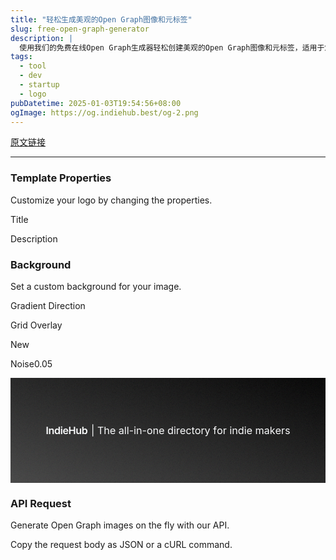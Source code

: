 ```yaml
---
title: "轻松生成美观的Open Graph图像和元标签"
slug: free-open-graph-generator
description: |
  使用我们的免费在线Open Graph生成器轻松创建美观的Open Graph图像和元标签，适用于您的网站或博客。自定义图像背景和标题，结合API实现动态生成，给您的项目增添活力和吸引力。
tags: 
  - tool
  - dev
  - startup
  - logo
pubDatetime: 2025-01-03T19:54:56+08:00
ogImage: https://og.indiehub.best/og-2.png
---
```


[原文链接](https://og.indiehub.best/)

---

### Template Properties

Customize your logo by changing the properties.

Title

Description

### Background

Set a custom background for your image.

Gradient Direction

Grid Overlay

New

Noise0.05

![Preview](data:image/svg+xml;utf8,%3Csvg%20width%3D%221500%22%20height%3D%22500%22%20viewBox%3D%220%200%201500%20500%22%20xmlns%3D%22http%3A%2F%2Fwww.w3.org%2F2000%2Fsvg%22%3E%3Cdefs%3E%3Cpattern%20id%3D%22satori_pattern_id_0%22%20x%3D%220%22%20y%3D%220%22%20width%3D%221%22%20height%3D%221%22%20patternUnits%3D%22objectBoundingBox%22%3E%3ClinearGradient%20id%3D%22satori_biid_0%22%20x1%3D%220%22%20y1%3D%221%22%20x2%3D%221%22%20y2%3D%220%22%20spreadMethod%3D%22pad%22%3E%3Cstop%20offset%3D%220%25%22%20stop-color%3D%22%23434343%22%2F%3E%3Cstop%20offset%3D%22100%25%22%20stop-color%3D%22black%22%2F%3E%3C%2FlinearGradient%3E%3Crect%20x%3D%220%22%20y%3D%220%22%20width%3D%221500%22%20height%3D%22500%22%20fill%3D%22url\(%23satori_biid_0\)%22%2F%3E%3C%2Fpattern%3E%3C%2Fdefs%3E%3Cmask%20id%3D%22satori_om-id%22%3E%3Crect%20x%3D%220%22%20y%3D%220%22%20width%3D%221500%22%20height%3D%22500%22%20fill%3D%22%23fff%22%2F%3E%3C%2Fmask%3E%3Crect%20x%3D%220%22%20y%3D%220%22%20width%3D%221500%22%20height%3D%22500%22%20fill%3D%22url\(%23satori_pattern_id_0\)%22%2F%3E%3Cdefs%3E%3Cpattern%20id%3D%22satori_biid-0_0%22%20patternContentUnits%3D%22userSpaceOnUse%22%20patternUnits%3D%22userSpaceOnUse%22%20x%3D%220%22%20y%3D%220%22%20width%3D%22500%22%20height%3D%22500%22%3E%3Cimage%20x%3D%220%22%20y%3D%220%22%20width%3D%22500%22%20height%3D%22500%22%20preserveAspectRatio%3D%22none%22%20href%3D%22data%3Aimage%2Fsvg%2Bxml%3Bbase64%2CPHN2ZyB4bWxucz0iaHR0cDovL3d3dy53My5vcmcvMjAwMC9zdmciIHdpZHRoPSI1MDAiIGhlaWdodD0iNTAwIj4KICAgIDxmaWx0ZXIgaWQ9Im5vaXNlIiB4PSIwIiB5PSIwIj4KICAgICAgPGZlVHVyYnVsZW5jZSB0eXBlPSJmcmFjdGFsTm9pc2UiIGJhc2VGcmVxdWVuY3k9IjAuNjUiIG51bU9jdGF2ZXM9IjMiIHN0aXRjaFRpbGVzPSJzdGl0Y2giLz4KICAgICAgPGZlQmxlbmQgbW9kZT0ic2NyZWVuIi8%2BCiAgICA8L2ZpbHRlcj4KICAgIDxyZWN0IHdpZHRoPSI1MDAiIGhlaWdodD0iNTAwIiBmaWx0ZXI9InVybCgjbm9pc2UpIiBvcGFjaXR5PSIxIi8%2BCjwvc3ZnPg%3D%3D%22%2F%3E%3C%2Fpattern%3E%3C%2Fdefs%3E%3Cmask%20id%3D%22satori_om-id-0%22%3E%3Crect%20x%3D%220%22%20y%3D%220%22%20width%3D%221500%22%20height%3D%22500%22%20fill%3D%22%23fff%22%2F%3E%3C%2Fmask%3E%3Cg%20opacity%3D%220.05%22%3E%3Crect%20x%3D%220%22%20y%3D%220%22%20width%3D%221500%22%20height%3D%22500%22%20fill%3D%22url\(%23satori_biid-0_0\)%22%20style%3D%22filter%3Abrightness\(100%25\)%20contrast\(150%25\)%22%2F%3E%3C%2Fg%3E%3Cmask%20id%3D%22satori_om-id-1%22%3E%3Crect%20x%3D%22168%22%20y%3D%22221%22%20width%3D%221165%22%20height%3D%2258%22%20fill%3D%22%23fff%22%2F%3E%3C%2Fmask%3E%3Cmask%20id%3D%22satori_om-id-1-0%22%3E%3Crect%20x%3D%22168%22%20y%3D%22221%22%20width%3D%22200%22%20height%3D%2258%22%20fill%3D%22%23fff%22%2F%3E%3C%2Fmask%3E%3Cpath%20fill%3D%22%23f9fafb%22%20d%3D%22M171.5%20232.6L177.8%20232.6L177.8%20267.5L171.5%20267.5L171.5%20232.6ZM189.4%20252.1L189.4%20252.1L189.4%20267.5L183.3%20267.5L183.3%20241.3L189.1%20241.3L189.2%20246.5Q190.2%20244.0%20191.9%20242.7L191.9%20242.7Q194.1%20241.0%20197.3%20241.0L197.3%20241.0Q200.0%20241.0%20202.0%20242.1Q204.0%20243.3%20205.1%20245.5Q206.2%20247.7%20206.2%20250.8L206.2%20250.8L206.2%20267.5L200.1%20267.5L200.1%20251.8Q200.1%20249.1%20198.8%20247.6Q197.4%20246.1%20195.0%20246.1L195.0%20246.1Q193.4%20246.1%20192.1%20246.9Q190.9%20247.6%20190.1%20248.9Q189.4%20250.3%20189.4%20252.1ZM221.1%20268.0L221.1%20268.0Q218.1%20268.0%20215.6%20266.4Q213.2%20264.8%20211.7%20261.8Q210.3%20258.8%20210.3%20254.4L210.3%20254.4Q210.3%20250.1%20211.8%20247.1Q213.2%20244.1%20215.7%20242.5Q218.1%20241.0%20221.1%20241.0L221.1%20241.0Q223.5%20241.0%20225.0%20241.8Q226.4%20242.5%20227.3%20243.6Q228.2%20244.7%20228.6%20245.6L228.6%20245.6L228.9%20245.6L228.9%20232.6L235.0%20232.6L235.0%20267.5L229.0%20267.5L229.0%20263.4L228.6%20263.4Q228.2%20264.3%20227.3%20265.4Q226.4%20266.4%20224.9%20267.2Q223.4%20268.0%20221.1%20268.0ZM222.8%20263.0L222.8%20263.0Q224.8%20263.0%20226.2%20261.9Q227.6%20260.8%20228.3%20258.9Q229.0%20257.0%20229.0%20254.4L229.0%20254.4Q229.0%20251.9%20228.3%20250.0Q227.6%20248.1%20226.2%20247.0Q224.8%20246.0%20222.8%20246.0L222.8%20246.0Q220.7%20246.0%20219.4%20247.1Q218.0%20248.2%20217.3%20250.1Q216.6%20252.0%20216.6%20254.4L216.6%20254.4Q216.6%20256.9%20217.3%20258.8Q218.0%20260.7%20219.4%20261.8Q220.8%20263.0%20222.8%20263.0ZM246.3%20267.5L240.2%20267.5L240.2%20241.3L246.3%20241.3L246.3%20267.5ZM243.3%20237.6L243.3%20237.6Q241.8%20237.6%20240.8%20236.6Q239.8%20235.6%20239.8%20234.3L239.8%20234.3Q239.8%20232.9%20240.8%20231.9Q241.8%20230.9%20243.3%20230.9L243.3%20230.9Q244.8%20230.9%20245.8%20231.9Q246.9%20232.9%20246.9%20234.2L246.9%20234.2Q246.9%20235.6%20245.8%20236.6Q244.8%20237.6%20243.3%20237.6ZM263.2%20268.0L263.2%20268.0Q259.2%20268.0%20256.4%20266.4Q253.5%20264.7%20252.0%20261.7Q250.5%20258.7%20250.5%20254.6L250.5%20254.6Q250.5%20250.5%20252.0%20247.5Q253.5%20244.4%20256.3%20242.7Q259.0%20241.0%20262.8%20241.0L262.8%20241.0Q265.2%20241.0%20267.3%20241.7Q269.5%20242.5%20271.2%20244.1Q272.9%20245.8%20273.8%20248.2Q274.8%20250.7%20274.8%20254.2L274.8%20254.2L274.8%20256.1L256.5%20256.1Q256.6%20258.3%20257.3%20259.8L257.3%20259.8Q258.2%20261.5%20259.7%20262.4Q261.2%20263.3%20263.3%20263.3L263.3%20263.3Q264.6%20263.3%20265.7%20262.9Q266.8%20262.5%20267.6%20261.7Q268.4%20261.0%20268.8%20259.9L268.8%20259.9L274.4%20261.0Q273.7%20263.1%20272.2%20264.7Q270.7%20266.3%20268.4%20267.2Q266.1%20268.0%20263.2%20268.0ZM256.5%20252.0L256.5%20252.0L268.8%20252.0Q268.7%20250.5%20268.2%20249.3L268.2%20249.3Q267.5%20247.6%20266.2%20246.7Q264.8%20245.8%20262.8%20245.8Q260.8%20245.8%20259.4%20246.7Q258.0%20247.6%20257.3%20249.2L257.3%20249.2Q256.7%20250.5%20256.5%20252.0ZM285.3%20267.5L279.1%20267.5L279.1%20232.6L285.3%20232.6L285.3%20247.0L301.6%20247.0L301.6%20232.6L307.8%20232.6L307.8%20267.5L301.6%20267.5L301.6%20252.3L285.3%20252.3L285.3%20267.5ZM322.4%20267.8L322.4%20267.8Q319.7%20267.8%20317.6%20266.7Q315.6%20265.5%20314.5%20263.3Q313.4%20261.1%20313.4%20258.0L313.4%20258.0L313.4%20241.3L319.5%20241.3L319.5%20257.0Q319.5%20259.6%20320.8%20261.1Q322.2%20262.6%20324.6%20262.6L324.6%20262.6Q326.2%20262.6%20327.5%20261.9Q328.8%20261.2%20329.5%20259.9Q330.2%20258.5%20330.2%20256.6L330.2%20256.6L330.2%20241.3L336.3%20241.3L336.3%20267.5L330.5%20267.5L330.5%20262.3Q329.4%20264.8%20327.7%20266.1L327.7%20266.1Q325.5%20267.8%20322.4%20267.8ZM355.4%20268.0L355.4%20268.0Q353.2%20268.0%20351.7%20267.2Q350.2%20266.4%20349.3%20265.4Q348.4%20264.3%20347.9%20263.4L347.9%20263.4L347.5%20263.4L347.5%20267.5L341.6%20267.5L341.6%20232.6L347.7%20232.6L347.7%20245.6L347.9%20245.6Q348.4%20244.7%20349.3%20243.6Q350.1%20242.5%20351.6%20241.8Q353.1%20241.0%20355.4%20241.0L355.4%20241.0Q358.5%20241.0%20360.9%20242.5Q363.3%20244.1%20364.8%20247.1Q366.2%20250.1%20366.2%20254.4L366.2%20254.4Q366.2%20258.8%20364.8%20261.8Q363.4%20264.8%20361.0%20266.4Q358.5%20268.0%20355.4%20268.0ZM353.8%20263.0L353.8%20263.0Q355.8%20263.0%20357.2%20261.8Q358.6%20260.7%20359.3%20258.8Q360.0%20256.9%20360.0%20254.4L360.0%20254.4Q360.0%20252.0%20359.3%20250.1Q358.6%20248.2%20357.2%20247.1Q355.8%20246.0%20353.8%20246.0L353.8%20246.0Q351.7%20246.0%20350.4%20247.0Q349.0%20248.1%20348.3%20250.0Q347.5%20251.9%20347.5%20254.4L347.5%20254.4Q347.5%20257.0%20348.3%20258.9Q349.0%20260.8%20350.4%20261.9Q351.8%20263.0%20353.8%20263.0Z%20%22%2F%3E%3Cmask%20id%3D%22satori_om-id-1-1%22%3E%3Crect%20x%3D%22384%22%20y%3D%22221%22%20width%3D%22949%22%20height%3D%2258%22%20fill%3D%22%23fff%22%2F%3E%3C%2Fmask%3E%3Cpath%20fill%3D%22%23f9fafb%22%20d%3D%22M390.1%20221.3L393.8%20221.3L393.8%20278.8L390.1%20278.8L390.1%20221.3Z%20M426.8%20236.5L415.8%20236.5L415.8%20232.6L442.1%20232.6L442.1%20236.5L431.2%20236.5L431.2%20267.5L426.8%20267.5L426.8%20236.5ZM452.4%20251.8L452.4%20251.8L452.4%20267.5L448.1%20267.5L448.1%20232.6L452.4%20232.6L452.4%20245.8Q453.4%20243.6%20455.1%20242.5L455.1%20242.5Q457.3%20241.0%20460.2%20241.0L460.2%20241.0Q462.9%20241.0%20464.9%20242.1Q466.9%20243.1%20468.0%20245.3Q469.1%20247.5%20469.1%20250.9L469.1%20250.9L469.1%20267.5L464.9%20267.5L464.9%20251.2Q464.9%20248.2%20463.3%20246.5Q461.7%20244.8%20459.0%20244.8L459.0%20244.8Q457.1%20244.8%20455.6%20245.6Q454.1%20246.4%20453.2%20248.0Q452.4%20249.5%20452.4%20251.8ZM487.5%20268.1L487.5%20268.1Q483.8%20268.1%20481.0%20266.4Q478.2%20264.7%20476.8%20261.7Q475.3%20258.6%20475.3%20254.6Q475.3%20250.6%20476.7%20247.5Q478.2%20244.4%20480.8%20242.7Q483.5%20241.0%20487.1%20241.0L487.1%20241.0Q489.1%20241.0%20491.2%20241.7Q493.2%20242.4%20494.8%20243.9Q496.5%20245.4%20497.5%20247.9Q498.5%20250.4%20498.5%20254.1L498.5%20254.1L498.5%20255.8L479.5%20255.8Q479.6%20258.4%20480.5%20260.2L480.5%20260.2Q481.5%20262.2%20483.4%20263.3Q485.2%20264.3%20487.6%20264.3L487.6%20264.3Q489.1%20264.3%20490.4%20263.9Q491.6%20263.4%20492.6%20262.5Q493.5%20261.6%20494.0%20260.3L494.0%20260.3L498.0%20261.4Q497.4%20263.4%20496.0%20264.9Q494.5%20266.4%20492.4%20267.2Q490.2%20268.1%20487.5%20268.1ZM479.6%20252.3L479.6%20252.3L494.2%20252.3Q494.0%20250.5%20493.4%20249.0L493.4%20249.0Q492.6%20247.0%20491.0%20245.9Q489.4%20244.7%20487.1%20244.7Q484.7%20244.7%20483%20245.9Q481.3%20247.0%20480.4%20248.9L480.4%20248.9Q479.7%20250.5%20479.6%20252.3Z%20M525.4%20268.1L525.4%20268.1Q522.9%20268.1%20520.8%20267.2Q518.8%20266.2%20517.6%20264.4Q516.4%20262.6%20516.4%20260.0L516.4%20260.0Q516.4%20257.8%20517.3%20256.4Q518.2%20255.0%20519.7%20254.2Q521.2%20253.4%20523.0%20253.0Q524.8%20252.6%20526.6%20252.3L526.6%20252.3Q529.0%20252.0%20530.4%20251.9Q531.9%20251.7%20532.6%20251.3Q533.3%20250.9%20533.3%20249.9L533.3%20249.9L533.3%20249.8Q533.3%20248.2%20532.7%20247.0Q532.1%20245.9%20530.9%20245.3Q529.7%20244.7%20527.9%20244.7L527.9%20244.7Q526.0%20244.7%20524.6%20245.3Q523.3%20245.8%20522.5%20246.7Q521.6%20247.6%20521.2%20248.5L521.2%20248.5L517.2%20247.2Q518.2%20244.8%20519.9%20243.4Q521.6%20242.1%20523.7%20241.5Q525.7%20241.0%20527.7%20241.0L527.7%20241.0Q529.1%20241.0%20530.7%20241.3Q532.4%20241.6%20534.0%20242.5Q535.5%20243.5%20536.5%20245.3Q537.6%20247.2%20537.6%20250.2L537.6%20250.2L537.6%20267.5L533.4%20267.5L533.4%20263.9L533.1%20263.9Q532.7%20264.9%20531.7%20265.8Q530.7%20266.8%20529.1%20267.5Q527.6%20268.1%20525.4%20268.1ZM526.1%20264.4L526.1%20264.4Q528.4%20264.4%20530.0%20263.5Q531.7%20262.6%20532.5%20261.1Q533.3%20259.6%20533.3%20258.0L533.3%20258.0L533.3%20254.4Q533.1%20254.7%20532.2%20254.9Q531.4%20255.2%20530.2%20255.4Q529.1%20255.6%20528.1%20255.7Q527.0%20255.8%20526.4%20255.9L526.4%20255.9Q524.9%20256.1%20523.6%20256.5Q522.3%20257%20521.5%20257.9Q520.7%20258.8%20520.7%20260.3L520.7%20260.3Q520.7%20261.6%20521.4%20262.5Q522.1%20263.4%20523.3%20263.9Q524.5%20264.4%20526.1%20264.4ZM545.0%20232.6L549.2%20232.6L549.2%20267.5L545.0%20267.5L545.0%20232.6ZM556.6%20232.6L560.8%20232.6L560.8%20267.5L556.6%20267.5L556.6%20232.6ZM567.9%20250.6L583.2%20250.6L583.2%20254.5L567.9%20254.5L567.9%20250.6ZM594.5%20267.5L590.3%20267.5L590.3%20241.3L594.5%20241.3L594.5%20267.5ZM592.4%20237.0L592.4%20237.0Q591.2%20237.0%20590.4%20236.2Q589.5%20235.4%20589.5%20234.2L589.5%20234.2Q589.5%20233.0%20590.4%20232.2Q591.2%20231.4%20592.4%20231.4L592.4%20231.4Q593.6%20231.4%20594.5%20232.2Q595.4%20233.0%20595.4%20234.2L595.4%20234.2Q595.4%20235.4%20594.5%20236.2Q593.6%20237.0%20592.4%20237.0ZM606.1%20251.8L606.1%20251.8L606.1%20267.5L601.9%20267.5L601.9%20241.3L606.0%20241.3L606%20246.1Q607.1%20243.7%20608.8%20242.5L608.8%20242.5Q611.0%20241.0%20614.0%20241.0L614.0%20241.0Q616.7%20241.0%20618.7%20242.1Q620.6%20243.1%20621.8%20245.3Q622.9%20247.5%20622.9%20250.9L622.9%20250.9L622.9%20267.5L618.7%20267.5L618.7%20251.2Q618.7%20248.2%20617.1%20246.5Q615.5%20244.8%20612.8%20244.8L612.8%20244.8Q610.9%20244.8%20609.4%20245.6Q607.9%20246.4%20607.0%20248.0Q606.1%20249.5%20606.1%20251.8ZM630.0%20250.6L645.3%20250.6L645.3%20254.5L630.0%20254.5L630.0%20250.6ZM663.0%20268.1L663.0%20268.1Q659.5%20268.1%20656.8%20266.4Q654.1%20264.7%20652.6%20261.6Q651.1%20258.6%20651.1%20254.6L651.1%20254.6Q651.1%20250.5%20652.6%20247.4Q654.1%20244.3%20656.8%20242.7Q659.5%20241.0%20663.0%20241.0L663.0%20241.0Q666.6%20241.0%20669.3%20242.7Q672%20244.3%20673.5%20247.4Q675%20250.5%20675%20254.6L675%20254.6Q675%20258.6%20673.5%20261.6Q672%20264.7%20669.3%20266.4Q666.6%20268.1%20663.0%20268.1ZM663.0%20264.3L663.0%20264.3Q665.7%20264.3%20667.4%20262.9Q669.1%20261.6%20669.9%20259.4Q670.7%20257.1%20670.7%20254.6L670.7%20254.6Q670.7%20252.0%20669.9%20249.7Q669.1%20247.5%20667.4%20246.1Q665.7%20244.7%20663.0%20244.7L663.0%20244.7Q660.4%20244.7%20658.7%20246.1Q657.0%20247.5%20656.2%20249.7Q655.4%20251.9%20655.4%20254.6L655.4%20254.6Q655.4%20257.1%20656.2%20259.4Q657.0%20261.6%20658.7%20262.9Q660.4%20264.3%20663.0%20264.3ZM685.4%20251.8L685.4%20251.8L685.4%20267.5L681.1%20267.5L681.1%20241.3L685.2%20241.3L685.2%20246.1Q686.3%20243.7%20688.1%20242.5L688.1%20242.5Q690.3%20241.0%20693.2%20241.0L693.2%20241.0Q695.9%20241.0%20697.9%20242.1Q699.9%20243.1%20701.0%20245.3Q702.1%20247.5%20702.1%20250.9L702.1%20250.9L702.1%20267.5L697.9%20267.5L697.9%20251.2Q697.9%20248.2%20696.3%20246.5Q694.7%20244.8%20692.0%20244.8L692.0%20244.8Q690.1%20244.8%20688.6%20245.6Q687.1%20246.4%20686.2%20248.0Q685.4%20249.5%20685.4%20251.8ZM720.5%20268.1L720.5%20268.1Q716.7%20268.1%20714.0%20266.4Q711.2%20264.7%20709.7%20261.7Q708.2%20258.6%20708.2%20254.6Q708.2%20250.6%20709.7%20247.5Q711.1%20244.4%20713.8%20242.7Q716.5%20241.0%20720.0%20241.0L720.0%20241.0Q722.1%20241.0%20724.1%20241.7Q726.2%20242.4%20727.8%20243.9Q729.5%20245.4%20730.5%20247.9Q731.4%20250.4%20731.4%20254.1L731.4%20254.1L731.4%20255.8L712.5%20255.8Q712.6%20258.4%20713.5%20260.2L713.5%20260.2Q714.5%20262.2%20716.3%20263.3Q718.1%20264.3%20720.5%20264.3L720.5%20264.3Q722.1%20264.3%20723.4%20263.9Q724.6%20263.4%20725.5%20262.5Q726.4%20261.6%20726.9%20260.3L726.9%20260.3L731.0%20261.4Q730.4%20263.4%20729.0%20264.9Q727.5%20266.4%20725.4%20267.2Q723.2%20268.1%20720.5%20268.1ZM712.5%20252.3L712.5%20252.3L727.1%20252.3Q727.0%20250.5%20726.4%20249.0L726.4%20249.0Q725.6%20247.0%20724.0%20245.9Q722.4%20244.7%20720.0%20244.7Q717.7%20244.7%20716.0%20245.9Q714.3%20247.0%20713.4%20248.9L713.4%20248.9Q712.6%20250.5%20712.5%20252.3Z%20M760.8%20268.1L760.8%20268.1Q757.5%20268.1%20755.0%20266.4Q752.5%20264.7%20751.1%20261.7Q749.7%20258.6%20749.7%20254.5L749.7%20254.5Q749.7%20250.3%20751.1%20247.3Q752.6%20244.3%20755.1%20242.6Q757.6%20241.0%20760.8%20241.0L760.8%20241.0Q763.4%20241.0%20764.9%20241.8Q766.4%20242.7%20767.2%20243.7Q768%20244.8%20768.4%20245.5L768.4%20245.5L768.8%20245.5L768.8%20232.6L773.0%20232.6L773.0%20267.5L768.9%20267.5L768.9%20263.4L768.4%20263.4Q768%20264.2%20767.2%20265.3Q766.3%20266.4%20764.8%20267.2Q763.3%20268.1%20760.8%20268.1ZM761.4%20264.3L761.4%20264.3Q763.8%20264.3%20765.5%20263.0Q767.1%20261.8%20768.0%20259.6Q768.8%20257.3%20768.8%20254.4L768.8%20254.4Q768.8%20251.5%20768.0%20249.3Q767.1%20247.2%20765.5%20246.0Q763.9%20244.7%20761.4%20244.7L761.4%20244.7Q759.0%20244.7%20757.3%20246.0Q755.6%20247.3%20754.8%20249.5Q754.0%20251.7%20754.0%20254.4L754.0%20254.4Q754.0%20257.2%20754.8%20259.4Q755.7%20261.6%20757.3%20263.0Q759%20264.3%20761.4%20264.3ZM784.6%20267.5L780.4%20267.5L780.4%20241.3L784.6%20241.3L784.6%20267.5ZM782.5%20237.0L782.5%20237.0Q781.3%20237.0%20780.4%20236.2Q779.6%20235.4%20779.6%20234.2L779.6%20234.2Q779.6%20233.0%20780.4%20232.2Q781.3%20231.4%20782.5%20231.4L782.5%20231.4Q783.7%20231.4%20784.6%20232.2Q785.5%20233.0%20785.5%20234.2L785.5%20234.2Q785.5%20235.4%20784.6%20236.2Q783.7%20237.0%20782.5%20237.0ZM796.2%20267.5L792%20267.5L792%20241.3L796.1%20241.3L796.1%20245.3L796.4%20245.3Q797.1%20243.3%20798.9%20242.1Q800.8%20240.9%20803.2%20240.9L803.2%20240.9Q803.6%20240.9%20804.3%20240.9Q804.9%20241.0%20805.3%20241.0L805.3%20241.0L805.3%20245.2Q805.1%20245.2%20804.4%20245.1Q803.6%20245%20802.8%20245L802.8%20245Q800.9%20245%20799.4%20245.8Q797.9%20246.6%20797.1%20247.9Q796.2%20249.3%20796.2%20251.1L796.2%20251.1L796.2%20267.5ZM821.1%20268.1L821.1%20268.1Q817.3%20268.1%20814.5%20266.4Q811.8%20264.7%20810.3%20261.7Q808.8%20258.6%20808.8%20254.6Q808.8%20250.6%20810.3%20247.5Q811.7%20244.4%20814.4%20242.7Q817.0%20241.0%20820.6%20241.0L820.6%20241.0Q822.7%20241.0%20824.7%20241.7Q826.7%20242.4%20828.4%20243.9Q830.0%20245.4%20831.0%20247.9Q832.0%20250.4%20832.0%20254.1L832.0%20254.1L832.0%20255.8L813.1%20255.8Q813.2%20258.4%20814.1%20260.2L814.1%20260.2Q815.1%20262.2%20816.9%20263.3Q818.7%20264.3%20821.1%20264.3L821.1%20264.3Q822.7%20264.3%20823.9%20263.9Q825.2%20263.4%20826.1%20262.5Q827.0%20261.6%20827.5%20260.3L827.5%20260.3L831.6%20261.4Q831.0%20263.4%20829.5%20264.9Q828.1%20266.4%20825.9%20267.2Q823.8%20268.1%20821.1%20268.1ZM813.1%20252.3L813.1%20252.3L827.7%20252.3Q827.6%20250.5%20827.0%20249.0L827.0%20249.0Q826.1%20247.0%20824.6%20245.9Q823.0%20244.7%20820.6%20244.7Q818.2%20244.7%20816.5%20245.9Q814.9%20247.0%20814.0%20248.9L814.0%20248.9Q813.2%20250.5%20813.1%20252.3ZM848.7%20268.1L848.7%20268.1Q845.2%20268.1%20842.5%20266.4Q839.8%20264.7%20838.3%20261.6Q836.8%20258.6%20836.8%20254.6L836.8%20254.6Q836.8%20250.5%20838.3%20247.4Q839.8%20244.3%20842.5%20242.7Q845.2%20241.0%20848.7%20241.0L848.7%20241.0Q850.6%20241.0%20852.3%20241.5Q854.0%20242.0%20855.4%20242.9Q856.8%20243.8%20857.8%20245.2Q858.8%20246.5%20859.3%20248.2L859.3%20248.2L855.3%20249.4Q855%20248.4%20854.4%20247.5Q853.8%20246.7%20853.0%20246.0Q852.2%20245.4%20851.1%20245.1Q850.0%20244.7%20848.7%20244.7L848.7%20244.7Q846.1%20244.7%20844.4%20246.1Q842.7%20247.5%20841.9%20249.7Q841.1%20251.9%20841.1%20254.6L841.1%20254.6Q841.1%20257.1%20841.9%20259.4Q842.7%20261.6%20844.4%20262.9Q846.1%20264.3%20848.7%20264.3L848.7%20264.3Q850.0%20264.3%20851.1%20263.9Q852.2%20263.6%20853.1%20262.9Q853.9%20262.3%20854.5%20261.4Q855.1%20260.5%20855.4%20259.5L855.4%20259.5L859.4%20260.6Q858.9%20262.4%20857.9%20263.7Q856.9%20265.1%20855.5%20266.1Q854.1%20267.1%20852.4%20267.6Q850.6%20268.1%20848.7%20268.1ZM870.4%20241.3L875.8%20241.3L875.8%20244.9L870.4%20244.9L870.4%20260.7Q870.4%20262.5%20871.1%20263.3Q871.8%20264.1%20873.5%20264.1L873.5%20264.1Q873.9%20264.1%20874.5%20264.0Q875.1%20263.9%20875.6%20263.8L875.6%20263.8L876.5%20267.4Q875.9%20267.6%20875.0%20267.7Q874.2%20267.8%20873.4%20267.8L873.4%20267.8Q870.0%20267.8%20868.1%20266.0Q866.2%20264.2%20866.2%20261.0L866.2%20261.0L866.2%20244.9L862.2%20244.9L862.2%20241.3L866.2%20241.3L866.2%20235.1L870.4%20235.1L870.4%20241.3ZM891.8%20268.1L891.8%20268.1Q888.3%20268.1%20885.6%20266.4Q882.9%20264.7%20881.4%20261.6Q879.9%20258.6%20879.9%20254.6L879.9%20254.6Q879.9%20250.5%20881.4%20247.4Q882.9%20244.3%20885.6%20242.7Q888.3%20241.0%20891.8%20241.0L891.8%20241.0Q895.4%20241.0%20898.1%20242.7Q900.8%20244.3%20902.3%20247.4Q903.8%20250.5%20903.8%20254.6L903.8%20254.6Q903.8%20258.6%20902.3%20261.6Q900.8%20264.7%20898.1%20266.4Q895.4%20268.1%20891.8%20268.1ZM891.8%20264.3L891.8%20264.3Q894.5%20264.3%20896.2%20262.9Q897.9%20261.6%20898.7%20259.4Q899.6%20257.1%20899.6%20254.6L899.6%20254.6Q899.6%20252.0%20898.7%20249.7Q897.9%20247.5%20896.2%20246.1Q894.5%20244.7%20891.8%20244.7L891.8%20244.7Q889.2%20244.7%20887.5%20246.1Q885.8%20247.5%20885.0%20249.7Q884.2%20251.9%20884.2%20254.6L884.2%20254.6Q884.2%20257.1%20885.0%20259.4Q885.8%20261.6%20887.5%20262.9Q889.2%20264.3%20891.8%20264.3ZM914.2%20267.5L910.0%20267.5L910.0%20241.3L914.0%20241.3L914.0%20245.3L914.3%20245.3Q915.0%20243.3%20916.9%20242.1Q918.8%20240.9%20921.1%20240.9L921.1%20240.9Q921.6%20240.9%20922.2%20240.9Q922.9%20241.0%20923.3%20241.0L923.3%20241.0L923.3%20245.2Q923.1%20245.2%20922.3%20245.1Q921.6%20245%20920.7%20245L920.7%20245Q918.8%20245%20917.4%20245.8Q915.9%20246.6%20915.0%20247.9Q914.2%20249.3%20914.2%20251.1L914.2%20251.1L914.2%20267.5ZM927.6%20277.0L927.6%20277.0L928.7%20273.3L929.1%20273.5Q930.4%20273.8%20931.5%20273.6Q932.5%20273.5%20933.4%20272.6Q934.2%20271.7%20934.9%20269.8L934.9%20269.8L935.6%20267.6L925.6%20241.3L930.2%20241.3L935.8%20256.8Q936.7%20259.3%20937.3%20261.7L937.3%20261.7Q937.5%20262.6%20937.8%20263.6L937.8%20263.6Q938.1%20262.6%20938.3%20261.6L938.3%20261.6Q939.0%20259.3%20939.8%20256.8L939.8%20256.8L945.4%20241.3L950.0%20241.3L938.5%20271.4Q937.7%20273.5%20936.6%20274.8Q935.5%20276.2%20934.0%20276.8Q932.6%20277.5%20930.7%20277.5L930.7%20277.5Q929.6%20277.5%20928.8%20277.3Q927.9%20277.2%20927.6%20277.0Z%20M974.6%20241.3L980.7%20241.3L980.7%20244.9L974.6%20244.9L974.6%20267.5L970.4%20267.5L970.4%20244.9L965.3%20244.9L965.3%20241.3L970.4%20241.3L970.4%20237.8Q970.4%20235.5%20971.5%20234.0Q972.6%20232.5%20974.3%20231.7Q976.0%20230.9%20977.9%20230.9L977.9%20230.9Q979.4%20230.9%20980.4%20231.2Q981.4%20231.4%20981.8%20231.6L981.8%20231.6L980.6%20235.3Q980.3%20235.1%20979.8%20235.0Q979.3%20234.9%20978.4%20234.9L978.4%20234.9Q976.4%20234.9%20975.5%20235.8Q974.6%20236.8%20974.6%20238.7L974.6%20238.7L974.6%20241.3ZM996.9%20268.1L996.9%20268.1Q993.4%20268.1%20990.7%20266.4Q988.0%20264.7%20986.5%20261.6Q985.0%20258.6%20985.0%20254.6L985.0%20254.6Q985.0%20250.5%20986.5%20247.4Q988.0%20244.3%20990.7%20242.7Q993.4%20241.0%20996.9%20241.0L996.9%20241.0Q1000.5%20241.0%201003.2%20242.7Q1005.9%20244.3%201007.4%20247.4Q1008.9%20250.5%201008.9%20254.6L1008.9%20254.6Q1008.9%20258.6%201007.4%20261.6Q1005.9%20264.7%201003.2%20266.4Q1000.5%20268.1%20996.9%20268.1ZM996.9%20264.3L996.9%20264.3Q999.6%20264.3%201001.3%20262.9Q1003.0%20261.6%201003.8%20259.4Q1004.6%20257.1%201004.6%20254.6L1004.6%20254.6Q1004.6%20252.0%201003.8%20249.7Q1003.0%20247.5%201001.3%20246.1Q999.6%20244.7%20996.9%20244.7L996.9%20244.7Q994.3%20244.7%20992.6%20246.1Q990.9%20247.5%20990.1%20249.7Q989.3%20251.9%20989.3%20254.6L989.3%20254.6Q989.3%20257.1%20990.1%20259.4Q990.9%20261.6%20992.6%20262.9Q994.3%20264.3%20996.9%20264.3ZM1019.3%20267.5L1015.1%20267.5L1015.1%20241.3L1019.1%20241.3L1019.1%20245.3L1019.4%20245.3Q1020.1%20243.3%201022.0%20242.1Q1023.9%20240.9%201026.2%20240.9L1026.2%20240.9Q1026.7%20240.9%201027.3%20240.9Q1028.0%20241.0%201028.3%20241.0L1028.3%20241.0L1028.3%20245.2Q1028.2%20245.2%201027.4%20245.1Q1026.7%20245%201025.8%20245L1025.8%20245Q1023.9%20245%201022.4%20245.8Q1021.0%20246.6%201020.1%20247.9Q1019.3%20249.3%201019.3%20251.1L1019.3%20251.1L1019.3%20267.5Z%20M1050.8%20267.5L1046.6%20267.5L1046.6%20241.3L1050.8%20241.3L1050.8%20267.5ZM1048.8%20237.0L1048.8%20237.0Q1047.6%20237.0%201046.7%20236.2Q1045.8%20235.4%201045.8%20234.2L1045.8%20234.2Q1045.8%20233.0%201046.7%20232.2Q1047.6%20231.4%201048.8%20231.4L1048.8%20231.4Q1050.0%20231.4%201050.8%20232.2Q1051.7%20233.0%201051.7%20234.2L1051.7%20234.2Q1051.7%20235.4%201050.8%20236.2Q1050.0%20237.0%201048.8%20237.0ZM1062.5%20251.8L1062.5%20251.8L1062.5%20267.5L1058.3%20267.5L1058.3%20241.3L1062.3%20241.3L1062.3%20246.1Q1063.4%20243.7%201065.2%20242.5L1065.2%20242.5Q1067.4%20241.0%201070.3%20241.0L1070.3%20241.0Q1073.0%20241.0%201075.0%20242.1Q1077.0%20243.1%201078.1%20245.3Q1079.2%20247.5%201079.2%20250.9L1079.2%20250.9L1079.2%20267.5L1075.0%20267.5L1075.0%20251.2Q1075.0%20248.2%201073.4%20246.5Q1071.8%20244.8%201069.1%20244.8L1069.1%20244.8Q1067.2%20244.8%201065.7%20245.6Q1064.2%20246.4%201063.3%20248.0Q1062.5%20249.5%201062.5%20251.8ZM1096.4%20268.1L1096.4%20268.1Q1093.2%20268.1%201090.7%20266.4Q1088.2%20264.7%201086.8%20261.7Q1085.3%20258.6%201085.3%20254.5L1085.3%20254.5Q1085.3%20250.3%201086.8%20247.3Q1088.2%20244.3%201090.7%20242.6Q1093.2%20241.0%201096.5%20241.0L1096.5%20241.0Q1099.0%20241.0%201100.5%20241.8Q1102.0%20242.7%201102.8%20243.7Q1103.6%20244.8%201104.0%20245.5L1104.0%20245.5L1104.4%20245.5L1104.4%20232.6L1108.6%20232.6L1108.6%20267.5L1104.5%20267.5L1104.5%20263.4L1104.0%20263.4Q1103.6%20264.2%201102.8%20265.3Q1102.0%20266.4%201100.4%20267.2Q1098.9%20268.1%201096.4%20268.1ZM1097.1%20264.3L1097.1%20264.3Q1099.5%20264.3%201101.1%20263.0Q1102.7%20261.8%201103.6%20259.6Q1104.4%20257.3%201104.4%20254.4L1104.4%20254.4Q1104.4%20251.5%201103.6%20249.3Q1102.8%20247.2%201101.1%20246.0Q1099.5%20244.7%201097.1%20244.7L1097.1%20244.7Q1094.6%20244.7%201092.9%20246.0Q1091.3%20247.3%201090.5%20249.5Q1089.6%20251.7%201089.6%20254.4L1089.6%20254.4Q1089.6%20257.2%201090.5%20259.4Q1091.3%20261.6%201093.0%20263.0Q1094.6%20264.3%201097.1%20264.3ZM1120.2%20267.5L1116%20267.5L1116%20241.3L1120.2%20241.3L1120.2%20267.5ZM1118.1%20237.0L1118.1%20237.0Q1116.9%20237.0%201116.1%20236.2Q1115.2%20235.4%201115.2%20234.2L1115.2%20234.2Q1115.2%20233.0%201116.1%20232.2Q1116.9%20231.4%201118.1%20231.4L1118.1%20231.4Q1119.4%20231.4%201120.2%20232.2Q1121.1%20233.0%201121.1%20234.2L1121.1%20234.2Q1121.1%20235.4%201120.2%20236.2Q1119.4%20237.0%201118.1%20237.0ZM1138.6%20268.1L1138.6%20268.1Q1134.8%20268.1%201132.1%20266.4Q1129.3%20264.7%201127.8%20261.7Q1126.4%20258.6%201126.4%20254.6Q1126.4%20250.6%201127.8%20247.5Q1129.3%20244.4%201131.9%20242.7Q1134.6%20241.0%201138.1%20241.0L1138.1%20241.0Q1140.2%20241.0%201142.3%20241.7Q1144.3%20242.4%201145.9%20243.9Q1147.6%20245.4%201148.6%20247.9Q1149.6%20250.4%201149.6%20254.1L1149.6%20254.1L1149.6%20255.8L1130.6%20255.8Q1130.7%20258.4%201131.6%20260.2L1131.6%20260.2Q1132.6%20262.2%201134.5%20263.3Q1136.3%20264.3%201138.7%20264.3L1138.7%20264.3Q1140.2%20264.3%201141.5%20263.9Q1142.7%20263.4%201143.7%20262.5Q1144.6%20261.6%201145.1%20260.3L1145.1%20260.3L1149.1%20261.4Q1148.5%20263.4%201147.1%20264.9Q1145.6%20266.4%201143.5%20267.2Q1141.3%20268.1%201138.6%20268.1ZM1130.6%20252.3L1130.6%20252.3L1145.3%20252.3Q1145.1%20250.5%201144.5%20249.0L1144.5%20249.0Q1143.7%20247.0%201142.1%20245.9Q1140.5%20244.7%201138.1%20244.7Q1135.8%20244.7%201134.1%20245.9Q1132.4%20247.0%201131.5%20248.9L1131.5%20248.9Q1130.8%20250.5%201130.6%20252.3Z%20M1173.3%20267.5L1169.1%20267.5L1169.1%20241.3L1173.2%20241.3L1173.2%20246.1Q1173.8%20244.6%201174.6%20243.6L1174.6%20243.6Q1175.8%20242.2%201177.3%20241.5Q1178.9%20240.8%201180.6%20240.8L1180.6%20240.8Q1183.4%20240.8%201185.2%20242.6L1185.2%20242.6Q1186.6%20244.0%201187.3%20246.1L1187.3%20246.1Q1187.7%20244.8%201188.6%20243.8L1188.6%20243.8Q1189.9%20242.4%201191.6%20241.6Q1193.4%20240.8%201195.5%20240.8L1195.5%20240.8Q1197.8%20240.8%201199.6%20241.8Q1201.5%20242.8%201202.6%20244.8Q1203.8%20246.8%201203.8%20249.8L1203.8%20249.8L1203.8%20267.5L1199.5%20267.5L1199.5%20249.9Q1199.5%20247.1%201197.9%20245.9Q1196.3%20244.7%201194.2%20244.7L1194.2%20244.7Q1192.5%20244.7%201191.2%20245.4Q1189.9%20246.1%201189.2%20247.4Q1188.5%20248.7%201188.5%20250.4L1188.5%20250.4L1188.5%20267.5L1184.3%20267.5L1184.3%20249.5Q1184.3%20247.3%201182.9%20246.0Q1181.4%20244.7%201179.2%20244.7L1179.2%20244.7Q1177.7%20244.7%201176.3%20245.4Q1175.0%20246.1%201174.1%20247.5Q1173.3%20248.9%201173.3%20251L1173.3%20251L1173.3%20267.5ZM1218.5%20268.1L1218.5%20268.1Q1216.0%20268.1%201214.0%20267.2Q1212.0%20266.2%201210.8%20264.4Q1209.6%20262.6%201209.6%20260.0L1209.6%20260.0Q1209.6%20257.8%201210.5%20256.4Q1211.3%20255.0%201212.8%20254.2Q1214.3%20253.4%201216.1%20253.0Q1217.9%20252.6%201219.8%20252.3L1219.8%20252.3Q1222.1%20252.0%201223.6%20251.9Q1225.1%20251.7%201225.8%20251.3Q1226.5%20250.9%201226.5%20249.9L1226.5%20249.9L1226.5%20249.8Q1226.5%20248.2%201225.9%20247.0Q1225.3%20245.9%201224.0%20245.3Q1222.8%20244.7%201221%20244.7L1221%20244.7Q1219.1%20244.7%201217.8%20245.3Q1216.5%20245.8%201215.6%20246.7Q1214.8%20247.6%201214.4%20248.5L1214.4%20248.5L1210.3%20247.2Q1211.3%20244.8%201213.0%20243.4Q1214.7%20242.1%201216.8%20241.5Q1218.9%20241.0%201220.9%20241.0L1220.9%20241.0Q1222.2%20241.0%201223.9%20241.3Q1225.5%20241.6%201227.1%20242.5Q1228.7%20243.5%201229.7%20245.3Q1230.7%20247.2%201230.7%20250.2L1230.7%20250.2L1230.7%20267.5L1226.6%20267.5L1226.6%20263.9L1226.3%20263.9Q1225.8%20264.9%201224.8%20265.8Q1223.9%20266.8%201222.3%20267.5Q1220.7%20268.1%201218.5%20268.1ZM1219.2%20264.4L1219.2%20264.4Q1221.6%20264.4%201223.2%20263.5Q1224.8%20262.6%201225.6%20261.1Q1226.5%20259.6%201226.5%20258.0L1226.5%20258.0L1226.5%20254.4Q1226.2%20254.7%201225.4%20254.9Q1224.5%20255.2%201223.4%20255.4Q1222.3%20255.6%201221.2%20255.7Q1220.2%20255.8%201219.6%20255.9L1219.6%20255.9Q1218.0%20256.1%201216.7%20256.5Q1215.4%20257%201214.6%20257.9Q1213.8%20258.8%201213.8%20260.3L1213.8%20260.3Q1213.8%20261.6%201214.5%20262.5Q1215.2%20263.4%201216.4%20263.9Q1217.6%20264.4%201219.2%20264.4ZM1242.3%20267.5L1238.1%20267.5L1238.1%20232.6L1242.3%20232.6L1242.3%20252.9L1242.8%20252.9L1254.0%20241.3L1259.3%20241.3L1248.3%20252.5L1260.1%20267.5L1254.7%20267.5L1245.1%20255.2L1242.3%20257.8L1242.3%20267.5ZM1275.5%20268.1L1275.5%20268.1Q1271.7%20268.1%201268.9%20266.4Q1266.2%20264.7%201264.7%20261.7Q1263.2%20258.6%201263.2%20254.6Q1263.2%20250.6%201264.6%20247.5Q1266.1%20244.4%201268.8%20242.7Q1271.4%20241.0%201275.0%20241.0L1275.0%20241.0Q1277.1%20241.0%201279.1%20241.7Q1281.1%20242.4%201282.8%20243.9Q1284.4%20245.4%201285.4%20247.9Q1286.4%20250.4%201286.4%20254.1L1286.4%20254.1L1286.4%20255.8L1267.5%20255.8Q1267.5%20258.4%201268.5%20260.2L1268.5%20260.2Q1269.5%20262.2%201271.3%20263.3Q1273.1%20264.3%201275.5%20264.3L1275.5%20264.3Q1277.0%20264.3%201278.3%20263.9Q1279.6%20263.4%201280.5%20262.5Q1281.4%20261.6%201281.9%20260.3L1281.9%20260.3L1286.0%20261.4Q1285.4%20263.4%201283.9%20264.9Q1282.5%20266.4%201280.3%20267.2Q1278.2%20268.1%201275.5%20268.1ZM1267.5%20252.3L1267.5%20252.3L1282.1%20252.3Q1281.9%20250.5%201281.4%20249.0L1281.4%20249.0Q1280.5%20247.0%201278.9%20245.9Q1277.3%20244.7%201275.0%20244.7Q1272.6%20244.7%201270.9%20245.9Q1269.2%20247.0%201268.3%20248.9L1268.3%20248.9Q1267.6%20250.5%201267.5%20252.3ZM1296.7%20267.5L1292.4%20267.5L1292.4%20241.3L1296.5%20241.3L1296.5%20245.3L1296.8%20245.3Q1297.5%20243.3%201299.4%20242.1Q1301.3%20240.9%201303.6%20240.9L1303.6%20240.9Q1304.1%20240.9%201304.7%20240.9Q1305.4%20241.0%201305.7%20241.0L1305.7%20241.0L1305.7%20245.2Q1305.5%20245.2%201304.8%20245.1Q1304.0%20245%201303.2%20245L1303.2%20245Q1301.3%20245%201299.8%20245.8Q1298.3%20246.6%201297.5%20247.9Q1296.7%20249.3%201296.7%20251.1L1296.7%20251.1L1296.7%20267.5ZM1319.4%20268.1L1319.4%20268.1Q1316.7%20268.1%201314.6%20267.3Q1312.5%20266.5%201311.2%20264.9Q1309.8%20263.4%201309.3%20261.1L1309.3%20261.1L1313.3%20260.2Q1313.9%20262.3%201315.5%20263.4Q1317.0%20264.4%201319.4%20264.4L1319.4%20264.4Q1322.1%20264.4%201323.7%20263.2Q1325.4%20262.0%201325.4%20260.4L1325.4%20260.4Q1325.4%20259.0%201324.4%20258.1Q1323.5%20257.2%201321.5%20256.8L1321.5%20256.8L1317.2%20255.8Q1313.6%20254.9%201311.9%20253.1Q1310.1%20251.4%201310.1%20248.6L1310.1%20248.6Q1310.1%20246.4%201311.4%20244.6Q1312.7%20242.9%201314.9%20241.9Q1317.0%20241.0%201319.8%20241.0L1319.8%20241.0Q1322.5%20241.0%201324.4%20241.8Q1326.3%20242.6%201327.5%20244.0Q1328.7%20245.4%201329.3%20247.3L1329.3%20247.3L1325.4%20248.3Q1324.9%20246.9%201323.6%20245.7Q1322.4%20244.6%201319.9%20244.6L1319.9%20244.6Q1317.5%20244.6%201316.0%20245.6Q1314.4%20246.7%201314.4%20248.4L1314.4%20248.4Q1314.4%20249.8%201315.5%20250.7Q1316.5%20251.6%201318.8%20252.1L1318.8%20252.1L1322.8%20253.0Q1326.3%20253.9%201328.0%20255.7Q1329.8%20257.4%201329.8%20260.1L1329.8%20260.1Q1329.8%20262.4%201328.4%20264.2Q1327.1%20266%201324.8%20267.0Q1322.5%20268.1%201319.4%20268.1Z%20%22%2F%3E%3C%2Fsvg%3E)

### API Request

Generate Open Graph images on the fly with our API.

Copy the request body as JSON or a cURL command.


